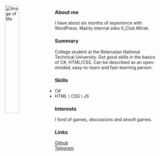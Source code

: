 <img src="https://sun9-4.userapi.com/impg/TIrHho9hOQyIz7u2yzB8vgvSGOy4vTKtBa2Tog/PhN2zC2Lbvw.jpg?size=960x1280&quality=95&sign=5d6ad217f7c1a1d04468ba195b50753d&type=album" alt="Image of Me" width="30%" height="30%" align="left" style="margin-right: 2%; margin-bottom: 2%;margin-top: 2%;">

### About me
I have about six months of experience with WordPress. Mainly internal sites It_Club Minsk.


### Summary
College student at the Belarusian National Technical University. Got good skills in the basics of C#, HTML/CSS. Can be described as an open-minded, easy-to-learn and fast-learning person.


### Skills
- C#
- HTML \ CSS \ JS


### Interests
I fond of games, discussions and airsoft games.


### Links
[Github](https://github.com/sskef-web) <br>
[Telegram](https://t.me/sskef) <br>
